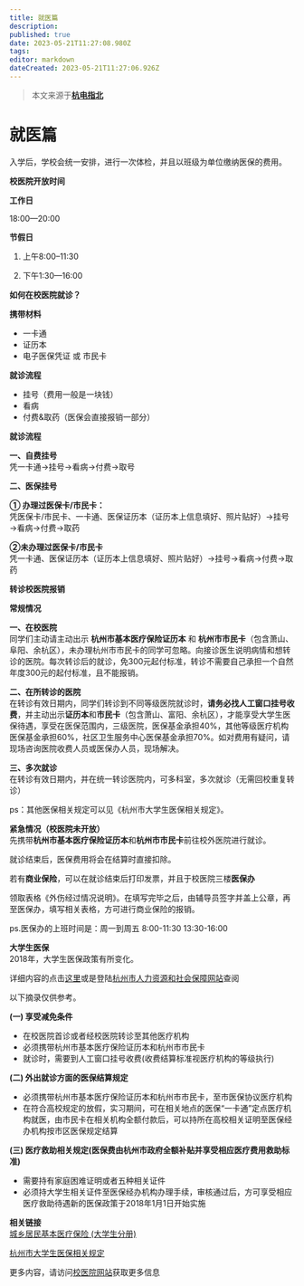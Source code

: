 ```yaml
---
title: 就医篇
description: 
published: true
date: 2023-05-21T11:27:08.980Z
tags: 
editor: markdown
dateCreated: 2023-05-21T11:27:06.926Z
---
```


> 本文来源于[**杭电指北**](https://www.yuque.com/hduer/guide)

# **就医篇**

入学后，学校会统一安排，进行一次体检，并且以班级为单位缴纳医保的费用。

**校医院开放时间**  

**工作日**  

18:00—20:00  

**节假日**  

1. 上午8:00–11:30  

2. 下午1:30—16:00

**如何在校医院就诊？**

**携带材料**  
- 一卡通  
- 证历本  
- 电子医保凭证 或 市民卡

**就诊流程**  
- 挂号（费用一般是一块钱）  
- 看病  
- 付费&取药（医保会直接报销一部分）

**就诊流程**

**一、自费挂号**  
凭一卡通→挂号→看病→付费→取号

**二、医保挂号**

**① 办理过医保卡/市民卡：**  
凭医保卡/市民卡、一卡通、医保证历本（证历本上信息填好、照片贴好）→挂号→看病→付费→取药

**②未办理过医保卡/市民卡**  
凭一卡通、医保证历本（证历本上信息填好、照片贴好）→挂号→看病→付费→取药

**转诊校医院报销**

**常规情况**

**一、在校医院**  
同学们主动请主动出示 **杭州市基本医疗保险证历本** 和 **杭州市市民卡**（包含萧山、阜阳、余杭区），未办理杭州市市民卡的同学可忽略。向接诊医生说明病情和想转诊的医院。每次转诊后的就诊，免300元起付标准，转诊不需要自己承担一个自然年度300元的起付标准，且不能报销。

**二、在所转诊的医院**  
在转诊有效日期内，同学们转诊到不同等级医院就诊时，**请务必找人工窗口挂号收费**，并主动出示**证历本**和**市民卡**（包含萧山、富阳、余杭区），才能享受大学生医保待遇，享受在医保范围内，三级医院，医保基金承担40%，其他等级医疗机构医保基金承担60%，社区卫生服务中心医保基金承担70%。如对费用有疑问，请现场咨询医院收费人员或医保办人员，现场解决。

**三、多次就诊**  
在转诊有效日期内，并在统一转诊医院内，可多科室，多次就诊（无需回校重复转诊）

ps：其他医保相关规定可以见《杭州市大学生医保相关规定》。

**紧急情况（校医院未开放）**  
先携带**杭州市基本医疗保险证历本**和**杭州市市民卡**前往校外医院进行就诊。  

就诊结束后，医保费用将会在结算时直接扣除。  

若有**商业保险**，可以在就诊结束后打印发票，并且于校医院三楼**医保办**

领取表格《外伤经过情况说明》。在填写完毕之后，由辅导员签字并盖上公章，再至医保办，填写相关表格，方可进行商业保险的报销。  

ps.医保办的上班时间是：周一到周五 8:00-11:30 13:30-16:00

**大学生医保**  
2018年，大学生医保政策有所变化。  

详细内容的点击[这里](http://i.hdu.edu.cn/dcp/forward.action?path=/portal/portal&p=pimHomePage#%23m%3Dpim%26t%3Dpd%26ptt%3Dd%26ptc%3D13319%26pt%3D%26pd%3D%26ps%3D%26psh%3D)或是登陆[杭州市人力资源和社会保障网站](http://www.zjhz.lss.gov.cn/?86503772290810)查阅  

以下摘录仅供参考。

**(一) 享受减免条件**  
- 在校医院首诊或者经校医院转诊至其他医疗机构  
- 必须携带杭州市基本医疗保险证历本和杭州市市民卡  
- 就诊时，需要到人工窗口挂号收费(收费结算标准视医疗机构的等级执行)

**(二) 外出就诊方面的医保结算规定**  
- 必须携带杭州市基本医疗保险证历本和杭州市市民卡，至市医保协议医疗机构  
- 在符合高校规定的放假，实习期间，可在相关地点的医保“一卡通”定点医疗机构就医，由市民卡在相关机构全额付款后，可以持所在高校相关证明至医保经办机构按市区医保规定结算

**(三) 医疗救助相关规定(医保费由杭州市政府全额补贴并享受相应医疗费用救助标准)**  
- 需要持有家庭困难证明或者五种相关证件  
- 必须持大学生相关证件至医保经办机构办理手续，审核通过后，方可享受相应医疗救助待遇新的医保政策于2018年1月1日开始实施

**相关链接**  
[城乡居民基本医疗保险 (大学生分册)](http://zhanqun.hdu.edu.cn/_s19/2019/1205/c506a100905/page.psp)  

[杭州市大学生医保相关规定](http://xyy.hdu.edu.cn/2018/1219/c506a90088/page.htm)  

更多内容，请访问[校医院网站](http://xyy.hdu.edu.cn/)获取更多信息